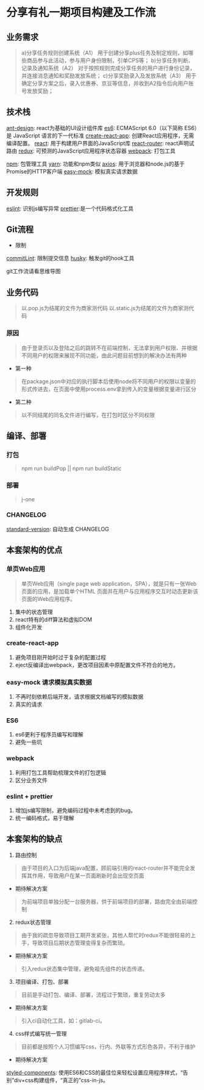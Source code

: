 # 分享有礼一期项目构建及工作流

## 业务需求

> a)分享任务规则创建系统（A1）
用于创建分享plus任务及制定规则，如哪些商品参与此活动，参与用户身份限制，引单CPS等；
b)分享任务判断、记录及通知系统（A2）
对于按照规则完成分享任务的用户进行身份记录，并连接消息通知和奖励发放系统；
c)分享奖励录入及发放系统（A3）
用于确定分享方案之后，录入优惠券、京豆等信息，并收到A2指令后向用户账号发放奖励；

## 技术栈

[ant-design](https://github.com/ant-design/ant-design): react为基础的UI设计组件库
[es6](https://github.com/babel/babel): ECMAScript 6.0（以下简称 ES6）是 JavaScript 语言的下一代标准
[create-react-app](https://github.com/facebook/create-react-app): 创建React应用程序，无需编译配置。
[react](https://github.com/facebook/react): 用于构建用户界面的JavaScript库
[react-router](https://github.com/ReactTraining/react-router): react声明试路由
[redux](https://github.com/reduxjs/redux): 可预测的JavaScript应用程序状态容器
[webpack](https://github.com/webpack/webpack): 打包工具

[npm](https://github.com/npm/npm): 包管理工具
[yarn](https://github.com/yarnpkg/yarn): 功能和npm类似
[axios](https://github.com/axios/axios): 用于浏览器和node.js的基于Promise的HTTP客户端
[easy-mock](https://easy-mock.com/): 模拟真实请求数据

## 开发规则

[eslint](https://github.com/eslint/eslint): 识别js编写异常
[prettier](https://github.com/prettier/prettier):是一个代码格式化工具

## Git流程

* 限制

[commitLint](https://github.com/eslint/eslint): 限制提交信息
[husky](https://github.com/prettier/prettier): 触发git的hook工具

git工作流请看思维导图

## 业务代码

> 以.pop.js为结尾的文件为商家测代码
> 以.static.js为结尾的文件为商家测代码

### 原因

> 由于登录页以及登陆之后的跳转不在前端控制，无法拿到用户权限、并根据不同用户的权限来展现不同功能，由此问题目前想到的解决办法有两种

* 第一种

> 在package.json中对应的执行脚本后使用node将不同用户的权限以变量的形式传进去，在页面中使用process.env拿到传入的变量根据变量进行区分

* 第二种

> 以不同结尾的同名文件进行编写，在打包时区分不同权限

## 编译、部署

### 打包

> npm run buildPop || npm run buildStatic

### 部署

> j-one

### CHANGELOG

[standard-version](https://github.com/conventional-changelog/standard-version): 自动生成 CHANGELOG

## 本套架构的优点

### 单页Web应用

> 单页Web应用（single page web application，SPA），就是只有一张Web页面的应用，是加载单个HTML 页面并在用户与应用程序交互时动态更新该页面的Web应用程序。

1. 集中的状态管理
2. react特有的diff算法和虚拟DOM
3. 组件化开发

### create-react-app

1. 避免项目刚开始时过于复杂的配置过程
2. eject反编译出webpack，更改项目因素中原配置文件不符合的地方。

### easy-mock 请求模拟真实数据

1. 不再时刻依赖后端开发，请求根据文档编写的模拟数据
2. 真实的请求

### ES6
1. es6更利于程序员编写和理解
2. 避免一些坑

### webpack

1. 利用打包工具帮助梳理文件的打包逻辑
2. 区分业务文件

### eslint + prettier

1. 增加js编写限制，避免编码过程中未考虑到的bug。
2. 统一编码格式，易于理解

## 本套架构的缺点

1. 路由控制

> 由于项目的入口为后端java配置，顾前端引用的react-router并不能完全发挥其作用，导致用户在某一页面刷新时会出现空页面

* 期待解决方案

> 为前端项目单独分配一台服务器，供于前端项目的部署，路由完全由前端控制

2. redux状态管理

> 由于我的疏忽导致项目工期开发紧张，其他人帮忙时redux不能很轻易的上手，导致项目后期状态管理变得复杂而繁琐。

* 期待解决方案

> 引入redux状态集中管理，避免祖先组件的状态传递。

3. 项目编译、打包、部署

>  目前是手动打包、编译、部署，流程过于繁琐，重复劳动太多

* 期待解决方案

> 引入ci自动化工具，如：gitlab-ci。

4. css样式编写统一管理

> 目前都是按照个人习惯编写css，行内、外联等方式形色各异，不利于维护

* 期待解决方案 

[styled-components](https://github.com/styled-components/styled-components): 使用ES6和CSS的最佳位来轻松设置应用程序样式，“告别”div+css构建组件，“真正的”css-in-js。